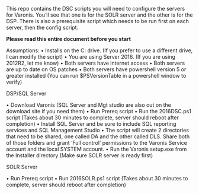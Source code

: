 This repo contains the DSC scripts you will need to configure the servers for Varonis. You’ll see that one is for the SOLR server and the other is for the DSP. There is also a prerequisite script which needs to be run first on each server, then the config script. 

**Please read this entire document before you start**

Assumptions:
•	Installs on the C: drive. (If you prefer to use a different drive, I can modify the script)
•	You are using Server 2016. (If you are using 2012R2, let me know)
•	Both servers have internet access
•	Both servers are up to date on OS patches
•	Both servers have powershell version 5 or greater installed (You can run $PSVersionTable in a powershell window to verify)

DSP/SQL Server

•	Download Varonis (SQL Server and Mgt studio are also out on the download site if you need them)
•	Run Prereq script
•	Run the 2016DSC.ps1 script (Takes about 30 minutes to complete, server should reboot after completion)
•	Install SQL Server and be sure to include SQL reporting services and SQL Management Studio
•	The script will create 2 directories that need to be shared, one called DA and the other called DLS. Share both of those folders and grant ‘Full control’ permissions to the Varonis Service account and the local SYSTEM account. 
•	Run the Varonis setup.exe from the Installer directory (Make sure SOLR server is ready first)


SOLR Server

•	Run Prereq script
•	Run 2016SOLR.ps1 script (Takes about 30 minutes to complete, server should reboot after completion)

